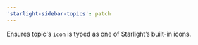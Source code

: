 ```yaml
---
'starlight-sidebar-topics': patch
---
```


Ensures topic's `icon` is typed as one of Starlight’s built-in icons.
